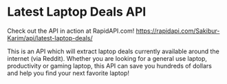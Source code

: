 # Latest Laptop Deals API

Check out the API in action at RapidAPI.com! https://rapidapi.com/Sakibur-Karim/api/latest-laptop-deals/

This is an API which will extract laptop deals currently available around the internet (via Reddit). Whether you are looking for a general use laptop, productivity or gaming laptop, this API can save you hundreds of dollars and help you find your next favorite laptop!
